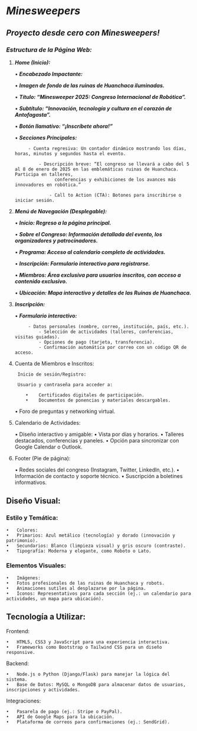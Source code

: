 # **_Minesweepers_**

## **_Proyecto desde cero con Minesweepers!_**

### **_Estructura de la Página Web:_**

1. **_Home (Inicio):_**

	•	**_Encabezado Impactante:_**

	•	**_Imagen de fondo de las ruinas de Huanchaca iluminadas._**

	•	**_Título: “Minesweeper 2025: Congreso Internacional de Robótica”._**

	•	**_Subtítulo: “Innovación, tecnología y cultura en el corazón de Antofagasta”._**

	•	**_Botón llamativo: “¡Inscríbete ahora!”_**

	•	**_Secciones Principales:_**

	        - Cuenta regresiva: Un contador dinámico mostrando los días, horas, minutos y segundos hasta el evento.
   
                - Descripción breve: “El congreso se llevará a cabo del 5 al 8 de enero de 2025 en las emblemáticas ruinas de Huanchaca. Participa en talleres, 
                      conferencias y exhibiciones de los avances más innovadores en robótica.”
   
                    - Call to Action (CTA): Botones para inscribirse o iniciar sesión.

3. **_Menú de Navegación (Desplegable):_**

	•	**_Inicio: Regreso a la página principal._**

	•	**_Sobre el Congreso: Información detallada del evento, los organizadores y patrocinadores._**

	•	**_Programa: Acceso al calendario completo de actividades._**

	•	**_Inscripción: Formulario interactivo para registrarse._**

	•	**_Miembros: Área exclusiva para usuarios inscritos, con acceso a contenido exclusivo._**

	•	**_Ubicación: Mapa interactivo y detalles de las Ruinas de Huanchaca._**

5. **_Inscripción:_**

	•	**_Formulario interactivo:_**

	        - Datos personales (nombre, correo, institución, país, etc.).
                - Selección de actividades (talleres, conferencias, visitas guiadas).
                - Opciones de pago (tarjeta, transferencia).
                - Confirmación automática por correo con un código QR de acceso.

7. Cuenta de Miembros e Inscritos:

		Inicio de sesión/Registro:

		Usuario y contraseña para acceder a:

	       •	Certificados digitales de participación.
	       •	Documentos de ponencias y materiales descargables.
	•	Foro de preguntas y networking virtual.

9. Calendario de Actividades:

	•	Diseño interactivo y amigable:
	•	Vista por días y horarios.
	•	Talleres destacados, conferencias y paneles.
	•	Opción para sincronizar con Google Calendar o Outlook.

10. Footer (Pie de página):

	•	Redes sociales del congreso (Instagram, Twitter, LinkedIn, etc.).
	•	Información de contacto y soporte técnico.
	•	Suscripción a boletines informativos.

## Diseño Visual:

### Estilo y Temática:

	•	Colores:
	•	Primarios: Azul metálico (tecnología) y dorado (innovación y patrimonio).
	•	Secundarios: Blanco (limpieza visual) y gris oscuro (contraste).
	•	Tipografía: Moderna y elegante, como Roboto o Lato.

### Elementos Visuales:

	•	Imágenes:
	•	Fotos profesionales de las ruinas de Huanchaca y robots.
	•	Animaciones sutiles al desplazarse por la página.
	•	Íconos: Representativos para cada sección (ej.: un calendario para actividades, un mapa para ubicación).

## Tecnología a Utilizar:

Frontend:

	•	HTML5, CSS3 y JavaScript para una experiencia interactiva.
	•	Frameworks como Bootstrap o Tailwind CSS para un diseño responsive.

Backend:

	•	Node.js o Python (Django/Flask) para manejar la lógica del sistema.
	•	Base de Datos: MySQL o MongoDB para almacenar datos de usuarios, inscripciones y actividades.

Integraciones:

	•	Pasarela de pago (ej.: Stripe o PayPal).
	•	API de Google Maps para la ubicación.
	•	Plataforma de correos para confirmaciones (ej.: SendGrid).

